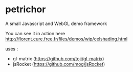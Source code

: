 # petrichor
A small Javascript and WebGL demo framework

You can see it in action here http://florent.cure.free.fr/files/demos/wip/celshading.html

uses :
- gl-matrix (https://github.com/toji/gl-matrix)
- jsRocket (https://github.com/mog/jsRocket)

